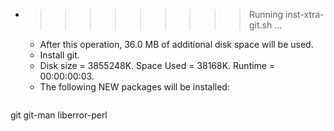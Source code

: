 * >>>>>>>>> Running inst-xtra-git.sh ...
  * After this operation, 36.0 MB of additional disk space will be used.
  * Install git.
  * Disk size = 3855248K. Space Used = 38168K. Runtime = 00:00:00:03.
  * The following NEW packages will be installed:
  ```bash
git git-man liberror-perl
  ```
